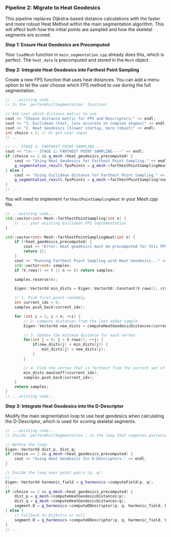 
### Pipeline 2: Migrate to Heat Geodesics

This pipeline replaces Dijkstra-based distance calculations with the faster and more robust Heat Method within the main segmentation algorithm. This will affect both how the initial points are sampled and how the skeletal segments are scored.

**Step 1: Ensure Heat Geodesics are Precomputed**

Your `loadMesh` function in `main_segmentation.cpp` already does this, which is perfect. The `heat_data` is precomputed and stored in the `Mesh` object.

**Step 2: Integrate Heat Geodesics into Farthest Point Sampling**

Create a new FPS function that uses heat distances. You can add a menu option to let the user choose which FPS method to use during the full segmentation.

````cpp
// ...existing code...
// In the `performFullSegmentation` function:

// Ask user which distance metric to use
cout << "Choose distance metric for FPS and Descriptors:" << endl;
cout << "1. Euclidean (Fast, less accurate on complex shapes)" << endl;
cout << "2. Heat Geodesics (Slower startup, more robust)" << endl;
int choice = 2; // Or get user input
// ...

// --- STAGE 1: FARTHEST POINT SAMPLING ---
cout << "\n--- STAGE 1: FARTHEST POINT SAMPLING ---" << endl;
if (choice == 2 && g_mesh->heat_geodesics_precomputed) {
    cout << "Using Heat Geodesics for Farthest Point Sampling." << endl;
    g_segmentation_result.fpsPoints = g_mesh->farthestPointSamplingHeat(num_fps_samples);
} else {
    cout << "Using Euclidean distance for Farthest Point Sampling." << endl;
    g_segmentation_result.fpsPoints = g_mesh->farthestPointSampling(num_fps_samples);
}
// ...
````

You will need to implement `farthestPointSamplingHeat` in your Mesh.cpp file.

````cpp
// ...existing code...
std::vector<int> Mesh::farthestPointSampling(int n) {
    // ... your existing Euclidean FPS implementation
}

std::vector<int> Mesh::farthestPointSamplingHeat(int n) {
    if (!heat_geodesics_precomputed) {
        cout << "Error: Heat geodesics must be precomputed for this FPS method." << endl;
        return {};
    }
    cout << "Running Farthest Point Sampling with Heat Geodesics..." << endl;
    std::vector<int> samples;
    if (V.rows() == 0 || n <= 0) return samples;

    samples.reserve(n);

    Eigen::VectorXd min_dists = Eigen::VectorXd::Constant(V.rows(), std::numeric_limits<double>::max());

    // 1. Pick first point randomly
    int current_idx = 0;
    samples.push_back(current_idx);

    for (int i = 1; i < n; ++i) {
        // 2. Compute distances from the last added sample
        Eigen::VectorXd new_dists = computeHeatGeodesicDistances(current_idx);

        // 3. Update the minimum distance for each vertex
        for(int j = 0; j < V.rows(); ++j) {
            if(new_dists(j) < min_dists(j)) {
                min_dists(j) = new_dists(j);
            }
        }

        // 4. Find the vertex that is farthest from the current set of samples
        min_dists.maxCoeff(&current_idx);
        samples.push_back(current_idx);
    }
    return samples;
}
// ...existing code...
````

**Step 3: Integrate Heat Geodesics into the D-Descriptor**

Modify the main segmentation loop to use heat geodesics when calculating the D-Descriptor, which is used for scoring skeletal segments.

````cpp
// ...existing code...
// Inside `performFullSegmentation`, in the loop that computes pairwise harmonic fields:

// Before the loop:
Eigen::VectorXd dist_p, dist_q;
if (choice == 2 && g_mesh->heat_geodesics_precomputed) {
    cout << "Using Heat Geodesics for D-Descriptors." << endl;
}

// Inside the loop over point pairs (p, q):
// ...
Eigen::VectorXd harmonic_field = g_harmonics->computeField(p, q);
// ...
if (choice == 2 && g_mesh->heat_geodesics_precomputed) {
    dist_p = g_mesh->computeHeatGeodesicDistances(p);
    dist_q = g_mesh->computeHeatGeodesicDistances(q);
    segment.D = g_harmonics->computeDDescriptor(p, q, harmonic_field, K, &dist_p, &dist_q);
} else {
    // Fallback to Dijkstra or null
    segment.D = g_harmonics->computeDDescriptor(p, q, harmonic_field, K, nullptr, nullptr);
}
// ...
````
